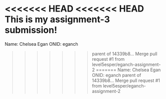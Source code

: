 <<<<<<< HEAD
<<<<<<< HEAD
This is my assignment-3 submission!
=======
Name: Chelsea Egan ONID: eganch
>>>>>>> parent of 14339b8... Merge pull request #1 from level5esper/eganch-assignment-2
=======
Name: Chelsea Egan ONID: eganch
>>>>>>> parent of 14339b8... Merge pull request #1 from level5esper/eganch-assignment-2
